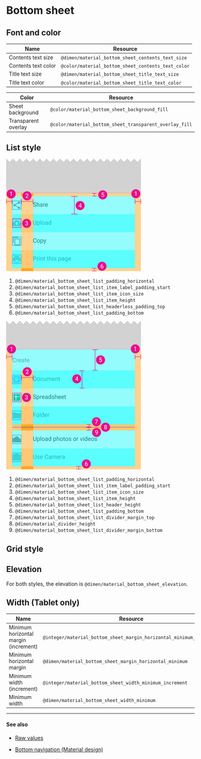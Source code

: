 # Bottom sheet

## Font and color

| Name | Resource |
| ---- | -------- |
| Contents text size  | `@dimen/material_bottom_sheet_contents_text_size`  |
| Contents text color | `@color/material_bottom_sheet_contents_text_color` |
| Title text size  | `@dimen/material_bottom_sheet_title_text_size`  |
| Title text color | `@color/material_bottom_sheet_title_text_color` |

| Color | Resource |
| ----- | -------- |
| Sheet background    | `@color/material_bottom_sheet_background_fill` |
| Transparent overlay | `@color/material_bottom_sheet_transparent_overlay_fill` |


## List style

<img src="../../images/components_bottomsheets_list_headerless_specs.png" alt="Bottom sheet list headerless" style="width: 360px;"/>

1. `@dimen/material_bottom_sheet_list_padding_horizontal`
2. `@dimen/material_bottom_sheet_list_item_label_padding_start`
3. `@dimen/material_bottom_sheet_list_item_icon_size`
4. `@dimen/material_bottom_sheet_list_item_height`
5. `@dimen/material_bottom_sheet_list_headerless_padding_top`
6. `@dimen/material_bottom_sheet_list_padding_bottom`

<img src="../../images/components_bottomsheets_list_header_specs.png" alt="Bottom sheet list headerless" style="width: 360px;"/>

1. `@dimen/material_bottom_sheet_list_padding_horizontal`
2. `@dimen/material_bottom_sheet_list_item_label_padding_start`
3. `@dimen/material_bottom_sheet_list_item_icon_size`
4. `@dimen/material_bottom_sheet_list_item_height`
5. `@dimen/material_bottom_sheet_list_header_height`
6. `@dimen/material_bottom_sheet_list_padding_bottom`
7. `@dimen/material_bottom_sheet_list_divider_margin_top`
8. `@dimen/material_divider_height`
9. `@dimen/material_bottom_sheet_list_divider_margin_bottom`


## Grid style


## Elevation

For both styles, the elevation is `@dimen/material_bottom_sheet_elevation`.

## Width (Tablet only)

| Name | Resource |
| ---- | -------- |
| Minimum horizontal margin (increment) | `@integer/material_bottom_sheet_margin_horizontal_minimum_increment` |
| Minimum horizontal margin             | `@dimen/material_bottom_sheet_margin_horizontal_minimum`             |
| Minimum width (increment)             | `@integer/material_bottom_sheet_width_minimum_increment`             |
| Minimum width                         | `@dimen/material_bottom_sheet_width_minimum`                         |


---

#### See also

- [Raw values](https://github.com/AoDevBlue/MaterialValues/blob/master/material-values/src/main/res-component/values/bottom_sheet.xml)

- [ Bottom navigation (Material design)](https://material.google.com/components/bottom-sheets.html)

